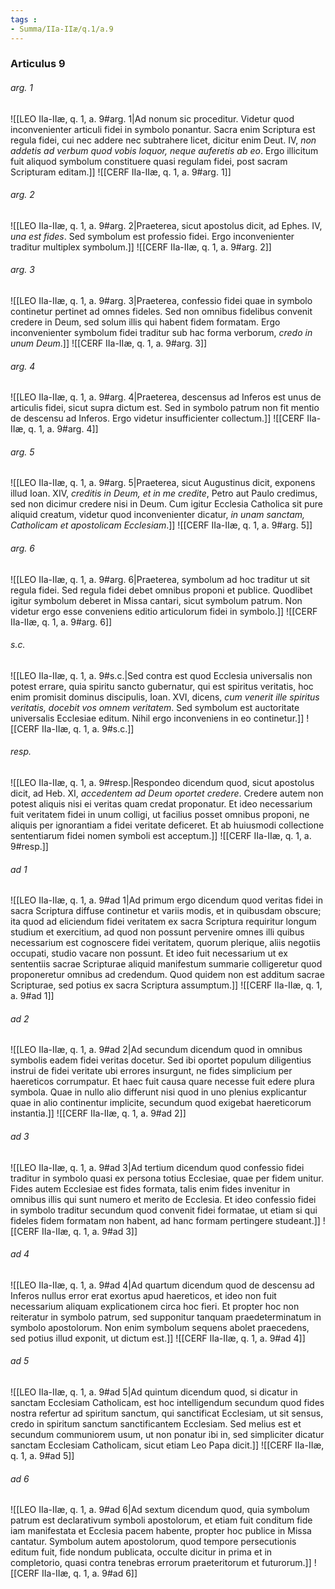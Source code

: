 ```yaml
---
tags : 
- Summa/IIa-IIæ/q.1/a.9
---
```


### Articulus 9

###### arg. 1
![[LEO IIa-IIæ, q. 1, a. 9#arg. 1|Ad nonum sic proceditur. Videtur quod inconvenienter articuli fidei in symbolo ponantur. Sacra enim Scriptura est regula fidei, cui nec addere nec subtrahere licet, dicitur enim Deut. IV, *non addetis ad verbum quod vobis loquor, neque auferetis ab eo*. Ergo illicitum fuit aliquod symbolum constituere quasi regulam fidei, post sacram Scripturam editam.]]
![[CERF IIa-IIæ, q. 1, a. 9#arg. 1]]

###### arg. 2
![[LEO IIa-IIæ, q. 1, a. 9#arg. 2|Praeterea, sicut apostolus dicit, ad Ephes. IV, *una est fides*. Sed symbolum est professio fidei. Ergo inconvenienter traditur multiplex symbolum.]]
![[CERF IIa-IIæ, q. 1, a. 9#arg. 2]]

###### arg. 3
![[LEO IIa-IIæ, q. 1, a. 9#arg. 3|Praeterea, confessio fidei quae in symbolo continetur pertinet ad omnes fideles. Sed non omnibus fidelibus convenit credere in Deum, sed solum illis qui habent fidem formatam. Ergo inconvenienter symbolum fidei traditur sub hac forma verborum, *credo in unum Deum*.]]
![[CERF IIa-IIæ, q. 1, a. 9#arg. 3]]

###### arg. 4
![[LEO IIa-IIæ, q. 1, a. 9#arg. 4|Praeterea, descensus ad Inferos est unus de articulis fidei, sicut supra dictum est. Sed in symbolo patrum non fit mentio de descensu ad Inferos. Ergo videtur insufficienter collectum.]]
![[CERF IIa-IIæ, q. 1, a. 9#arg. 4]]

###### arg. 5
![[LEO IIa-IIæ, q. 1, a. 9#arg. 5|Praeterea, sicut Augustinus dicit, exponens illud Ioan. XIV, *creditis in Deum, et in me credite*, Petro aut Paulo credimus, sed non dicimur credere nisi in Deum. Cum igitur Ecclesia Catholica sit pure aliquid creatum, videtur quod inconvenienter dicatur, *in unam sanctam, Catholicam et apostolicam Ecclesiam*.]]
![[CERF IIa-IIæ, q. 1, a. 9#arg. 5]]

###### arg. 6
![[LEO IIa-IIæ, q. 1, a. 9#arg. 6|Praeterea, symbolum ad hoc traditur ut sit regula fidei. Sed regula fidei debet omnibus proponi et publice. Quodlibet igitur symbolum deberet in Missa cantari, sicut symbolum patrum. Non videtur ergo esse conveniens editio articulorum fidei in symbolo.]]
![[CERF IIa-IIæ, q. 1, a. 9#arg. 6]]

###### s.c.
![[LEO IIa-IIæ, q. 1, a. 9#s.c.|Sed contra est quod Ecclesia universalis non potest errare, quia spiritu sancto gubernatur, qui est spiritus veritatis, hoc enim promisit dominus discipulis, Ioan. XVI, dicens, *cum venerit ille spiritus veritatis, docebit vos omnem veritatem*. Sed symbolum est auctoritate universalis Ecclesiae editum. Nihil ergo inconveniens in eo continetur.]]
![[CERF IIa-IIæ, q. 1, a. 9#s.c.]]

###### resp.
![[LEO IIa-IIæ, q. 1, a. 9#resp.|Respondeo dicendum quod, sicut apostolus dicit, ad Heb. XI, *accedentem ad Deum oportet credere*. Credere autem non potest aliquis nisi ei veritas quam credat proponatur. Et ideo necessarium fuit veritatem fidei in unum colligi, ut facilius posset omnibus proponi, ne aliquis per ignorantiam a fidei veritate deficeret. Et ab huiusmodi collectione sententiarum fidei nomen symboli est acceptum.]]
![[CERF IIa-IIæ, q. 1, a. 9#resp.]]

###### ad 1
![[LEO IIa-IIæ, q. 1, a. 9#ad 1|Ad primum ergo dicendum quod veritas fidei in sacra Scriptura diffuse continetur et variis modis, et in quibusdam obscure; ita quod ad eliciendum fidei veritatem ex sacra Scriptura requiritur longum studium et exercitium, ad quod non possunt pervenire omnes illi quibus necessarium est cognoscere fidei veritatem, quorum plerique, aliis negotiis occupati, studio vacare non possunt. Et ideo fuit necessarium ut ex sententiis sacrae Scripturae aliquid manifestum summarie colligeretur quod proponeretur omnibus ad credendum. Quod quidem non est additum sacrae Scripturae, sed potius ex sacra Scriptura assumptum.]]
![[CERF IIa-IIæ, q. 1, a. 9#ad 1]]

###### ad 2
![[LEO IIa-IIæ, q. 1, a. 9#ad 2|Ad secundum dicendum quod in omnibus symbolis eadem fidei veritas docetur. Sed ibi oportet populum diligentius instrui de fidei veritate ubi errores insurgunt, ne fides simplicium per haereticos corrumpatur. Et haec fuit causa quare necesse fuit edere plura symbola. Quae in nullo alio differunt nisi quod in uno plenius explicantur quae in alio continentur implicite, secundum quod exigebat haereticorum instantia.]]
![[CERF IIa-IIæ, q. 1, a. 9#ad 2]]

###### ad 3
![[LEO IIa-IIæ, q. 1, a. 9#ad 3|Ad tertium dicendum quod confessio fidei traditur in symbolo quasi ex persona totius Ecclesiae, quae per fidem unitur. Fides autem Ecclesiae est fides formata, talis enim fides invenitur in omnibus illis qui sunt numero et merito de Ecclesia. Et ideo confessio fidei in symbolo traditur secundum quod convenit fidei formatae, ut etiam si qui fideles fidem formatam non habent, ad hanc formam pertingere studeant.]]
![[CERF IIa-IIæ, q. 1, a. 9#ad 3]]

###### ad 4
![[LEO IIa-IIæ, q. 1, a. 9#ad 4|Ad quartum dicendum quod de descensu ad Inferos nullus error erat exortus apud haereticos, et ideo non fuit necessarium aliquam explicationem circa hoc fieri. Et propter hoc non reiteratur in symbolo patrum, sed supponitur tanquam praedeterminatum in symbolo apostolorum. Non enim symbolum sequens abolet praecedens, sed potius illud exponit, ut dictum est.]]
![[CERF IIa-IIæ, q. 1, a. 9#ad 4]]

###### ad 5
![[LEO IIa-IIæ, q. 1, a. 9#ad 5|Ad quintum dicendum quod, si dicatur in sanctam Ecclesiam Catholicam, est hoc intelligendum secundum quod fides nostra refertur ad spiritum sanctum, qui sanctificat Ecclesiam, ut sit sensus, credo in spiritum sanctum sanctificantem Ecclesiam. Sed melius est et secundum communiorem usum, ut non ponatur ibi in, sed simpliciter dicatur sanctam Ecclesiam Catholicam, sicut etiam Leo Papa dicit.]]
![[CERF IIa-IIæ, q. 1, a. 9#ad 5]]

###### ad 6
![[LEO IIa-IIæ, q. 1, a. 9#ad 6|Ad sextum dicendum quod, quia symbolum patrum est declarativum symboli apostolorum, et etiam fuit conditum fide iam manifestata et Ecclesia pacem habente, propter hoc publice in Missa cantatur. Symbolum autem apostolorum, quod tempore persecutionis editum fuit, fide nondum publicata, occulte dicitur in prima et in completorio, quasi contra tenebras errorum praeteritorum et futurorum.]]
![[CERF IIa-IIæ, q. 1, a. 9#ad 6]]

